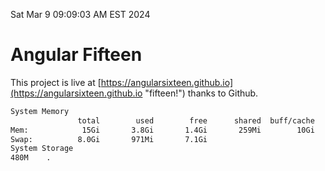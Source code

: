 Sat Mar  9 09:09:03 AM EST 2024

# Angular Fifteen


This project is live at [https://angularsixteen.github.io](https://angularsixteen.github.io "fifteen!") thanks to Github.

```bash
System Memory
               total        used        free      shared  buff/cache   available
Mem:            15Gi       3.8Gi       1.4Gi       259Mi        10Gi        11Gi
Swap:          8.0Gi       971Mi       7.1Gi
System Storage
480M	.
